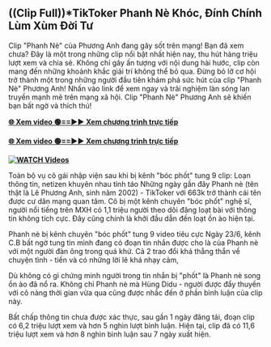 ## ((Clip Full))*TikToker Phanh Nè Khóc, Đính Chính Lùm Xùm Đời Tư

Clip "Phanh Nè" của Phương Anh đang gây sốt trên mạng! Bạn đã xem chưa? Đây là một trong những clip nổi bật nhất hiện nay, thu hút hàng triệu lượt xem và chia sẻ. Không chỉ gây ấn tượng với nội dung hài hước, clip còn mang đến những khoảnh khắc giải trí không thể bỏ qua. Đừng bỏ lỡ cơ hội trở thành một trong những người đầu tiên khám phá sức hút của clip "Phanh Nè" Phương Anh! Nhấn vào link để xem ngay và trải nghiệm làn sóng lan truyền mạnh mẽ trên mạng xã hội. Clip "Phanh Nè" Phương Anh sẽ khiến bạn bất ngờ và thích thú!


**[🌐 Xem video 🟢==►► Xem chương trình trực tiếp](https://ultra-bulletin.blogspot.com/p/ultra-bulletin-26.html)**

**[🌐 Xem video 🟢==►► Xem chương trình trực tiếp](https://ultra-bulletin.blogspot.com/p/ultra-bulletin-26.html)**

**[![WATCH Videos](https://i.imgur.com/dJHk4Zq.gif)](https://ultra-bulletin.blogspot.com/p/ultra-bulletin-26.html)**


Toàn bộ vụ cô gái nhập viện sau khi bị kênh "bóc phốt" tung 9 clip: Loạn thông tin, netizen khuyên nhau tỉnh táo Những ngày gần đây Phanh nè (tên thật là Lê Phương Anh, sinh năm 2002) - TikToker với 663k trở thành cái tên được cư dân mạng quan tâm. Cô bị một kênh chuyên "bóc phốt" nghệ sĩ, người nổi tiếng trên MXH có 1,1 triệu người theo dõi đăng loạt bài với thông tin không tích cực. Đây cũng chính là khởi đầu dẫn đến loạt ồn ào hiện tại.

Phanh nè bị kênh chuyên "bóc phốt" tung 9 video tiêu cực
Ngày 23/6, kênh C.B bất ngờ tung tin mình đang có đoạn tin nhắn được cho là của Phanh nè với một người đàn ông trong quá khứ. Cả 2 trao đổi khá thẳng thắn về chuyện tình - tiền và có những lời lẽ khá nhạy cảm,

Dù không có gì chứng minh người trong tin nhắn bị "phốt" là Phanh nè song ồn ào đã nổ ra. Không chỉ Phanh nè mà Hùng Didu - người được đẩy thuyền với cô nàng thời gian vừa qua cũng được nhắc đến ở phần bình luận của clip này.

Bất chấp thông tin chưa được xác thực, sau gần 1 ngày đăng tải, đoạn clip có 6,2 triệu lượt xem và hơn 5 nghìn lượt bình luận. Hiện tại, clip đã có 11,6 triệu lượt xem và hơn 8 nghìn bình luận sau 7 ngày xuất hiện.
